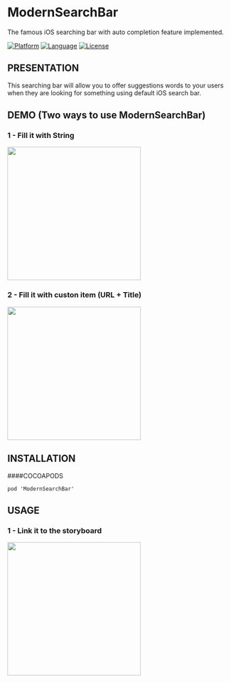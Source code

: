 # ModernSearchBar
The famous iOS searching bar with auto completion feature implemented.

[![Platform](http://img.shields.io/badge/platform-ios-blue.svg?style=flat
)](https://developer.apple.com/iphone/index.action)
[![Language](http://img.shields.io/badge/language-swift-brightgreen.svg?style=flat
)](https://developer.apple.com/swift)
[![License](http://img.shields.io/badge/license-MIT-lightgrey.svg?style=flat
)](http://mit-license.org)

## PRESENTATION
This searching bar will allow you to offer suggestions words to your users when they are looking for something using default iOS search bar.


## DEMO (Two ways to use ModernSearchBar)
<p align="center">
 <h3>1 - Fill it with String</h3>
 <img src ="https://github.com/PhilippeBoisney/ModernSearchBar/raw/master/Gifs/Gif_simple_list.gif", height=300/>
 <h3>2 - Fill it with custon item (URL + Title)</h3>
 <img src ="https://github.com/PhilippeBoisney/ModernSearchBar/raw/master/Gifs/Gif_complex_list.gif", height=300/>
 
</p>

## INSTALLATION
####COCOAPODS
```
pod 'ModernSearchBar'
```


## USAGE
<p align="center">
 <h3>1 - Link it to the storyboard</h3>
 <img src ="
https://github.com/PhilippeBoisney/ModernSearchBar/raw/master/Examples%20Url/usage_1.png", height=300/> 
</p>
